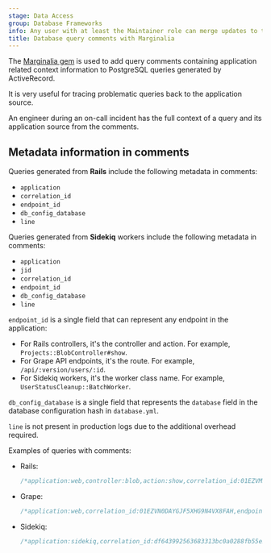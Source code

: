 ```yaml
---
stage: Data Access
group: Database Frameworks
info: Any user with at least the Maintainer role can merge updates to this content. For details, see https://docs.gitlab.com/ee/development/development_processes.html#development-guidelines-review.
title: Database query comments with Marginalia
---
```


The [Marginalia gem](https://github.com/basecamp/marginalia) is used to add
query comments containing application related context information to PostgreSQL
queries generated by ActiveRecord.

It is very useful for tracing problematic queries back to the application source.

An engineer during an on-call incident has the full context of a query
and its application source from the comments.

## Metadata information in comments

Queries generated from **Rails** include the following metadata in comments:

- `application`
- `correlation_id`
- `endpoint_id`
- `db_config_database`
- `line`

Queries generated from **Sidekiq** workers include the following metadata
in comments:

- `application`
- `jid`
- `correlation_id`
- `endpoint_id`
- `db_config_database`
- `line`

`endpoint_id` is a single field that can represent any endpoint in the application:

- For Rails controllers, it's the controller and action. For example, `Projects::BlobController#show`.
- For Grape API endpoints, it's the route. For example, `/api/:version/users/:id`.
- For Sidekiq workers, it's the worker class name. For example, `UserStatusCleanup::BatchWorker`.

`db_config_database` is a single field that represents the `database` field in the database configuration hash in `database.yml`.

`line` is not present in production logs due to the additional overhead required.

Examples of queries with comments:

- Rails:

  ```sql
  /*application:web,controller:blob,action:show,correlation_id:01EZVMR923313VV44ZJDJ7PMEZ,endpoint_id:Projects::BlobController#show,db_config_database:gitlabhq_production*/ SELECT "routes".* FROM "routes" WHERE "routes"."source_id" = 75 AND "routes"."source_type" = 'Namespace' LIMIT 1
  ```

- Grape:

  ```sql
  /*application:web,correlation_id:01EZVN0DAYGJF5XHG9N4VX8FAH,endpoint_id:/api/:version/users/:id,db_config_database:gitlabhq_production*/ SELECT COUNT(*) FROM "users" INNER JOIN "user_follow_users" ON "users"."id" = "user_follow_users"."followee_id" WHERE "user_follow_users"."follower_id" = 1
  ```

- Sidekiq:

  ```sql
  /*application:sidekiq,correlation_id:df643992563683313bc0a0288fb55e23,jid:15fbc506590c625d7664b074,endpoint_id:UserStatusCleanup::BatchWorker,db_config_database:gitlabhq_production,line:/app/workers/user_status_cleanup/batch_worker.rb:19:in `perform'*/ SELECT $1 AS one FROM "user_statuses" WHERE "user_statuses"."clear_status_at" <= $2 LIMIT $3
  ```
